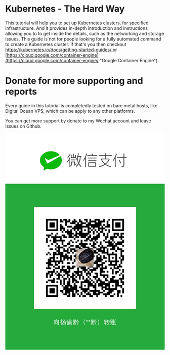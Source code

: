 # Kubernetes - The Hard Way

This tutorial will help you to set up Kubernetes clusters, for specified infrastructure. And it provides in-depth introduction and instructions allowing you to to get inside the details, such as the networking and storage issues. This guide is not for people looking for a fully automated command to create a Kubernetes cluster. If that's you then checkout [https://kubernetes.io/docs/getting-started-guides/ ](https://kubernetes.io/docs/getting-started-guides/ "Getting Started Guides")or [https://cloud.google.com/container-engine](https://cloud.google.com/container-engine/ "Google Container Engine").

# Donate for more supporting and reports

Every guide in this tutorial is completedly tested on bare metal hosts, like Digital Ocean VPS, which can be apply to any other platforms.

You can get more support by donate to my Wechat account and leave issues on Github.

![](/assets/1449260029.jpg)

